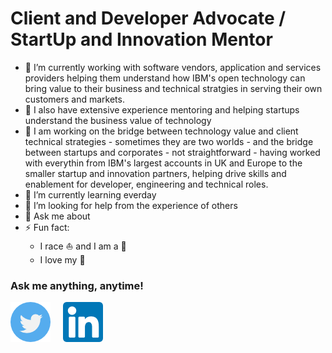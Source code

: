 # Client and Developer Advocate / StartUp and Innovation Mentor


- 🔭 I’m currently working with software vendors, application and services providers helping them understand how IBM's open technology can bring value to their business and technical stratgies in serving their own customers and markets.
- :rocket: I also have extensive experience mentoring and helping startups understand the business value of technology
- :link: I am working on the bridge between technology value and client technical strategies - sometimes they are two worlds - and the bridge between startups and corporates - not straightforward - having worked with everythin from IBM's largest accounts in UK and Europe to the smaller startup and innovation partners, helping drive skills and enablement for developer, engineering and technical roles.
- 🌱 I’m currently learning everday
- 🤔 I’m looking for help from the experience of others
- 💬 Ask me about 
- ⚡ Fun fact:
  - I race :sailboat: and I am a :mountain_bicyclist:
  - I love my :house_with_garden: 

### Ask me anything, anytime!

[![Twitter][1.2]][1]&nbsp;&nbsp;&nbsp;&nbsp;
[![LinkedIn][2.2]][2]&nbsp;&nbsp;&nbsp;&nbsp;

[1.2]: https://github.com/simonarbaker/simonarbaker/blob/master/twitter.png
[2.2]: https://github.com/simonarbaker/simonarbaker/blob/master/linkedin.png
[1]: https://twitter.com/SimonARBaker
[2]: https://linkedin.com/in/SimonARBaker
